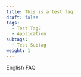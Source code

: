 ```yaml
---
title: This is a test faq.
draft: false
tags:
  - Test Tag2
  - Application
subtags:
  - Test Subtag
weight: 1
---
```

English FAQ
